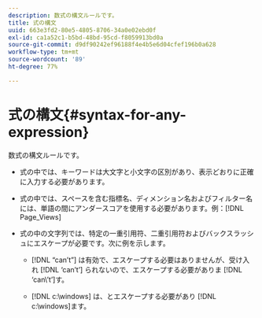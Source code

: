 ```yaml
---
description: 数式の構文ルールです。
title: 式の構文
uuid: 663e3fd2-80e5-4805-8706-34a0e02ebd0f
exl-id: ca1a52c1-b5bd-48bd-95cd-f8059913bd0a
source-git-commit: d9df90242ef96188f4e4b5e6d04cfef196b0a628
workflow-type: tm+mt
source-wordcount: '89'
ht-degree: 77%

---
```


# 式の構文{#syntax-for-any-expression}

数式の構文ルールです。

* 式の中では、キーワードは大文字と小文字の区別があり、表示どおりに正確に入力する必要があります。
* 式の中では、スペースを含む指標名、ディメンション名およびフィルター名には、単語の間にアンダースコアを使用する必要があります。例：[!DNL Page_Views]
* 式の中の文字列では、特定の一重引用符、二重引用符およびバックスラッシュにエスケープが必要です。次に例を示します。

   * [!DNL “can’t”] は有効で、エスケープする必要はありませんが、受け入れ [!DNL ‘can’t’] られないので、エスケープする必要がありま [!DNL ‘can\’t’]す。

   * [!DNL c:\windows] は、とエスケープする必要があり [!DNL c:\\windows]ます。
